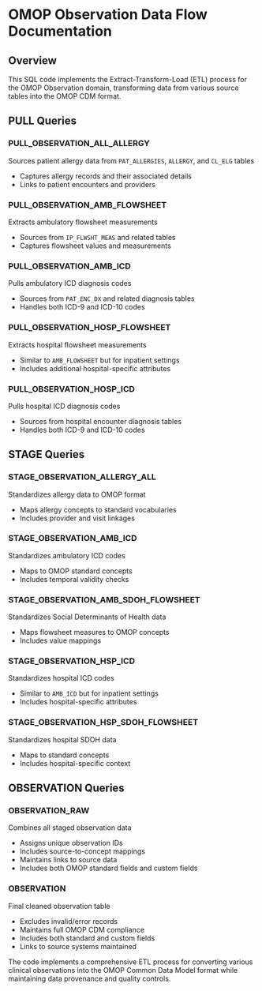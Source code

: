 
# OMOP Observation Data Flow Documentation

## Overview
This SQL code implements the Extract-Transform-Load (ETL) process for the OMOP Observation domain, transforming data from various source tables into the OMOP CDM format.

## PULL Queries

### PULL_OBSERVATION_ALL_ALLERGY
Sources patient allergy data from `PAT_ALLERGIES`, `ALLERGY`, and `CL_ELG` tables
- Captures allergy records and their associated details
- Links to patient encounters and providers

### PULL_OBSERVATION_AMB_FLOWSHEET
Extracts ambulatory flowsheet measurements
- Sources from `IP_FLWSHT_MEAS` and related tables
- Captures flowsheet values and measurements

### PULL_OBSERVATION_AMB_ICD
Pulls ambulatory ICD diagnosis codes
- Sources from `PAT_ENC_DX` and related diagnosis tables
- Handles both ICD-9 and ICD-10 codes

### PULL_OBSERVATION_HOSP_FLOWSHEET
Extracts hospital flowsheet measurements
- Similar to `AMB_FLOWSHEET` but for inpatient settings
- Includes additional hospital-specific attributes

### PULL_OBSERVATION_HOSP_ICD
Pulls hospital ICD diagnosis codes
- Sources from hospital encounter diagnosis tables
- Handles both ICD-9 and ICD-10 codes

## STAGE Queries

### STAGE_OBSERVATION_ALLERGY_ALL
Standardizes allergy data to OMOP format
- Maps allergy concepts to standard vocabularies
- Includes provider and visit linkages

### STAGE_OBSERVATION_AMB_ICD
Standardizes ambulatory ICD codes
- Maps to OMOP standard concepts
- Includes temporal validity checks

### STAGE_OBSERVATION_AMB_SDOH_FLOWSHEET
Standardizes Social Determinants of Health data
- Maps flowsheet measures to OMOP concepts
- Includes value mappings

### STAGE_OBSERVATION_HSP_ICD
Standardizes hospital ICD codes
- Similar to `AMB_ICD` but for inpatient settings
- Includes hospital-specific attributes

### STAGE_OBSERVATION_HSP_SDOH_FLOWSHEET
Standardizes hospital SDOH data
- Maps to standard concepts
- Includes hospital-specific context

## OBSERVATION Queries

### OBSERVATION_RAW
Combines all staged observation data
- Assigns unique observation IDs
- Includes source-to-concept mappings
- Maintains links to source data
- Includes both OMOP standard fields and custom fields

### OBSERVATION
Final cleaned observation table
- Excludes invalid/error records
- Maintains full OMOP CDM compliance
- Includes both standard and custom fields
- Links to source systems maintained

The code implements a comprehensive ETL process for converting various clinical observations into the OMOP Common Data Model format while maintaining data provenance and quality controls.

